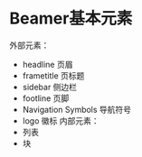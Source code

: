 # Beamer基本元素
外部元素：
- headline 页眉
- frametitle 页标题
- sidebar 侧边栏
- footline 页脚
- Navigation Symbols 导航符号
- logo 徽标
内部元素：
- 列表
- 块
